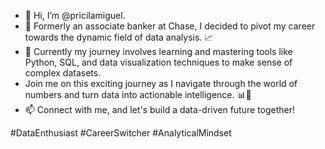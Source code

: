 - 👋 Hi, I’m @pricilamiguel.
- 🏦 Formerly an associate banker at Chase, I decided to pivot my career towards the dynamic field of data analysis. 📈
- 🌱 Currently my journey involves learning and mastering tools like Python, SQL, and data visualization techniques to make sense of complex datasets.
- Join me on this exciting journey as I navigate through the world of numbers and turn data into actionable intelligence. 📊🚀
- 📫 Connect with me, and let's build a data-driven future together!

#DataEnthusiast #CareerSwitcher #AnalyticalMindset
